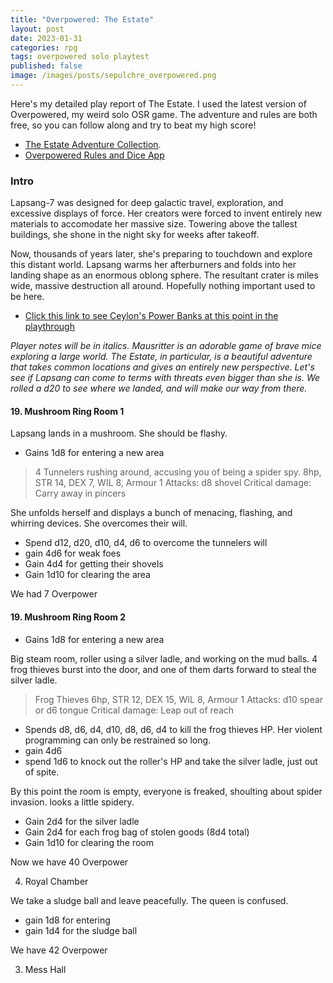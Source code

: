 ```yaml
---
title: "Overpowered: The Estate"
layout: post
date: 2023-01-31
categories: rpg
tags: overpowered solo playtest
published: false
image: /images/posts/sepulchre_overpowered.png
---
```

 
Here's my detailed play report of The Estate. I used the latest version of Overpowered, my weird solo OSR game. The adventure and rules are both free, so you can follow along and try to beat my high score!

<base target="_blank">

 - [The Estate Adventure Collection](https://losing-games.itch.io/mausritter-the-estate-adventure-collection).
 - [Overpowered Rules and Dice App](/overpowered)

### Intro

Lapsang-7 was designed for deep galactic travel, exploration, and excessive displays of force. Her creators were forced to invent entirely new materials to accomodate her massive size. Towering above the tallest buildings, she shone in the night sky for weeks after takeoff.

Now, thousands of years later, she's preparing to touchdown and explore this distant world. Lapsang warms her afterburners and folds into her landing shape as an enormous oblong sphere. The resultant crater is miles wide, massive destruction all around. Hopefully nothing important used to be here.

- [Click this link to see Ceylon's Power Banks at this point in the playthrough](https://www.technicalgrimoire.com/overpowered?treasure=20-15,4-2&foe=12-3,6-2&obstacle=10-6,8-2&overpower=0)

*Player notes will be in italics. Mausritter is an adorable game of brave mice exploring a large world. The Estate, in particular, is a beautiful adventure that takes common locations and gives an entirely new perspective. Let's see if Lapsang can come to terms with threats even bigger than she is. We rolled a d20 to see where we landed, and will make our way from there.*

#### 19. Mushroom Ring Room 1

Lapsang lands in a mushroom. She should be flashy.

- Gains 1d8 for entering a new area


> 4 Tunnelers rushing around, accusing you of being a spider spy. 8hp, STR 14, DEX 7, WIL 8, Armour 1 Attacks: d8 shovel Critical damage: Carry away in pincers

She unfolds herself and displays a bunch of menacing, flashing, and whirring devices. She overcomes their will.



- Spend d12, d20, d10, d4, d6 to overcome the tunnelers will
- gain 4d6 for weak foes
- Gain 4d4 for getting their shovels
- Gain 1d10 for clearing the area

We had 7 Overpower

#### 19. Mushroom Ring Room 2

- Gains 1d8 for entering a new area

Big steam room, roller using a silver ladle, and working on the mud balls.
4 frog thieves burst into the door, and one of them darts forward to steal the silver ladle.

> Frog Thieves 6hp, STR 12, DEX 15, WIL 8, Armour 1 Attacks: d10 spear or d6 tongue Critical damage: Leap out of reach

- Spends d8, d6, d4, d10, d8, d6, d4 to kill the frog thieves HP. Her violent programming can only be restrained so long. 
- gain 4d6
- spend 1d6 to knock out the roller's HP and take the silver ladle, just out of spite.

By this point the room is empty, everyone is freaked, shoulting about spider invasion. looks a little spidery.

- Gain 2d4 for the silver ladle
- Gain 2d4 for each frog bag of stolen goods (8d4 total)
- Gain 1d10 for clearing the room

Now we have 40 Overpower

4. Royal Chamber

We take a sludge ball and leave peacefully. The queen is confused.

- gain 1d8 for entering
- gain 1d4 for the sludge ball

We have 42 Overpower

3. Mess Hall

